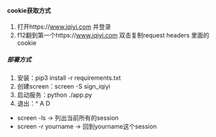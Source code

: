 #### cookie获取方式
1. 打开https://www.iqiyi.com 并登录
2. f12翻到第一个https://www.iqiyi.com 双击复制request headers 里面的cookie

##### 部署方式
1. 安装：pip3 install -r requirements.txt
2. 创建screen：screen -S sign_iqiyi
3. 启动服务：python ./app.py
4. 退出：^ A D

- screen -ls         -> 列出当前所有的session
- screen -r yourname -> 回到yourname这个session
